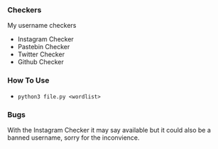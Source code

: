 ### Checkers
My username checkers
- Instagram Checker
- Pastebin Checker
- Twitter Checker
- Github Checker

### How To Use
- `python3 file.py <wordlist>`

### Bugs
With the Instagram Checker it may say available but it could also be a banned username, sorry for the inconvience.
